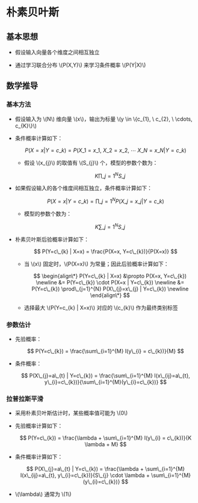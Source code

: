 <script type="text/javascript" src="http://cdn.mathjax.org/mathjax/latest/MathJax.js?config=default"></script>

# 朴素贝叶斯

## 基本思想

- 假设输入向量各个维度之间相互独立

- 通过学习联合分布 \\(P(X,Y)\\) 来学习条件概率 \\(P(Y|X)\\)

## 数学推导

### 基本方法

- 假设输入为 \\(N\\) 维向量 \\(x\\)，输出为标量 \\(y \in \\{c\_{1}, \ c\_{2}, \ \cdots, c\_{K}\\}\\)

- 条件概率计算如下：

	$$ P(X=x | Y=c\_{k}) = P(X\_{1}=x\_{1}, \ X\_{2}=x\_{2}, \ \cdots \ X\_{N}=x\_{N} | Y=c\_{k}) $$

	- 假设 \\(x\_{j}\\) 的取值有 \\(S\_{j}\\) 个，模型的参数个数为：

		$$ K \prod\_{j=1}^{N} S\_{j} $$

- 如果假设输入的各个维度间相互独立，条件概率计算如下：

	$$ P(X=x | Y=c\_{k}) = \prod\_{j=1}^{N} P(X\_{j}=x\_{j} | Y=c\_{k})$$

	- 模型的参数个数为：

		$$ K \sum\_{j=1}^{N} S\_{j} $$

- 朴素贝叶斯后验概率计算如下：

	$$ P(Y=c\_{k} | X=x) = \frac{P(X=x, Y=c\_{k})}{P(X=x)} $$

	- 当 \\(x\\) 固定时，\\(P(X=x)\\) 为常量；因此后验概率计算如下：

		$$
		\begin{align\*}
		P(Y=c\_{k} | X=x) &\propto P(X=x, Y=c\_{k}) \newline
		&= P(Y=c\_{k}) \cdot P(X=x | Y=c\_{k}) \newline
		&= P(Y=c\_{k}) \prod\_{j=1}^{N} P(X\_{j}=x\_{j} | Y=c\_{k}) \newline
		\end{align\*}
		$$

	- 选择最大 \\(P(Y=c\_{k} | X=x)\\) 对应的 \\(c\_{k}\\) 作为最终类别标签

### 参数估计

- 先验概率：

	$$ P(Y=c\_{k}) = \frac{\sum\_{i=1}^{M} I(y\_{i} = c\_{k})}{M} $$

- 条件概率：

	$$ P(X\_{j}=a\_{t} | Y=c\_{k}) = \frac{\sum\_{i=1}^{M} I(x\_{ij}=a\_{t}, y\_{i}=c\_{k})}{\sum\_{i=1}^{M}(y\_{i}=c\_{k})} $$

### 拉普拉斯平滑

- 采用朴素贝叶斯估计时，某些概率值可能为 \\(0\\)

- 先验概率计算如下：

	$$ P(Y=c\_{k}) = \frac{\lambda + \sum\_{i=1}^{M} I(y\_{i} = c\_{k})}{K \lambda + M} $$

- 条件概率计算如下：

	$$ P(X\_{j}=a\_{t} | Y=c\_{k}) = \frac{\lambda + \sum\_{i=1}^{M} I(x\_{ij}=a\_{t}, y\_{i}=c\_{k})}{S\_{j} \cdot \lambda + \sum\_{i=1}^{M}(y\_{i}=c\_{k})} $$

- \\(\lambda\\) 通常为 \\(1\\)